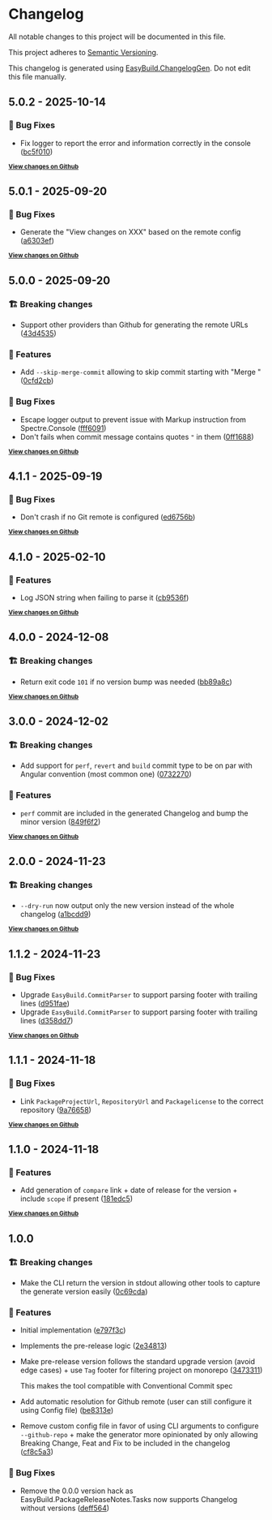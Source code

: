 # Changelog

All notable changes to this project will be documented in this file.

This project adheres to [Semantic Versioning](https://semver.org/spec/v2.0.0.html).

This changelog is generated using [EasyBuild.ChangelogGen](https://github.com/easybuild-org/EasyBuild.ChangelogGen). Do not edit this file manually.

<!-- EasyBuild: START -->
<!-- last_commit_released: bc5f010b1531b1e4ced3a07de56d199e73ec93ff -->
<!-- EasyBuild: END -->

## 5.0.2 - 2025-10-14

### 🐞 Bug Fixes

* Fix logger to report the error and information correctly in the console ([bc5f010](https://github.com/easybuild-org/EasyBuild.ChangelogGen/commit/bc5f010b1531b1e4ced3a07de56d199e73ec93ff))

<strong><small>[View changes on Github](https://github.com/easybuild-org/EasyBuild.ChangelogGen/compare/a6303efb065c243dbf89aa5b501e01c1e4be6437..bc5f010b1531b1e4ced3a07de56d199e73ec93ff)</small></strong>

## 5.0.1 - 2025-09-20

### 🐞 Bug Fixes

* Generate the "View changes on XXX" based on the remote config ([a6303ef](https://github.com/easybuild-org/EasyBuild.ChangelogGen/commit/a6303efb065c243dbf89aa5b501e01c1e4be6437))

<strong><small>[View changes on Github](https://github.com/easybuild-org/EasyBuild.ChangelogGen/compare/0ff16888e329e0d27d6bc4a78af6d1c00a886350..a6303efb065c243dbf89aa5b501e01c1e4be6437)</small></strong>

## 5.0.0 - 2025-09-20

### 🏗️ Breaking changes

* Support other providers than Github for generating the remote URLs ([43d4535](https://github.com/easybuild-org/EasyBuild.ChangelogGen/commit/43d4535bf6c1fba80f9e6a3484956ac3cb8b26a3))

### 🚀 Features

* Add `--skip-merge-commit` allowing to skip commit starting with "Merge " ([0cfd2cb](https://github.com/easybuild-org/EasyBuild.ChangelogGen/commit/0cfd2cbead888deff33a7ee839416992ebe9fecb))

### 🐞 Bug Fixes

* Escape logger output to prevent issue with Markup instruction from Spectre.Console ([fff6091](https://github.com/easybuild-org/EasyBuild.ChangelogGen/commit/fff6091d267d6d27b04b88ffe75ca5633dbbc978))
* Don't fails when commit message contains quotes `"` in them ([0ff1688](https://github.com/easybuild-org/EasyBuild.ChangelogGen/commit/0ff16888e329e0d27d6bc4a78af6d1c00a886350))

<strong><small>[View changes on Github](https://github.com/easybuild-org/EasyBuild.ChangelogGen/compare/ed6756bcd0aa2f4d1c624dbcb278006b617f5585..0ff16888e329e0d27d6bc4a78af6d1c00a886350)</small></strong>

## 4.1.1 - 2025-09-19

### 🐞 Bug Fixes

* Don't crash if no Git remote is configured ([ed6756b](https://github.com/easybuild-org/EasyBuild.ChangelogGen/commit/ed6756bcd0aa2f4d1c624dbcb278006b617f5585))

<strong><small>[View changes on Github](https://github.com/easybuild-org/EasyBuild.ChangelogGen/compare/94d7305e6f5d89e7b1331b967d4642a67c0d37fb..ed6756bcd0aa2f4d1c624dbcb278006b617f5585)</small></strong>

## 4.1.0 - 2025-02-10

### 🚀 Features

* Log JSON string when failing to parse it ([cb9536f](https://github.com/easybuild-org/EasyBuild.ChangelogGen/commit/cb9536f440d28664b783069ac86ade199ea53885))

<strong><small>[View changes on Github](https://github.com/easybuild-org/EasyBuild.ChangelogGen/compare/bb89a8cc6780595338c6e88514ca0011f6b142af..94d7305e6f5d89e7b1331b967d4642a67c0d37fb)</small></strong>

## 4.0.0 - 2024-12-08

### 🏗️ Breaking changes

* Return exit code `101` if no version bump was needed ([bb89a8c](https://github.com/easybuild-org/EasyBuild.ChangelogGen/commit/bb89a8cc6780595338c6e88514ca0011f6b142af))

<strong><small>[View changes on Github](https://github.com/easybuild-org/EasyBuild.ChangelogGen/compare/5e0fde2b8169e81a247ed2b99d562fb1b0be95f2..bb89a8cc6780595338c6e88514ca0011f6b142af)</small></strong>

## 3.0.0 - 2024-12-02

### 🏗️ Breaking changes

* Add support for `perf`, `revert` and `build` commit type to be on par with Angular convention (most common one) ([0732270](https://github.com/easybuild-org/EasyBuild.ChangelogGen/commit/07322707bdd9d77d40d63edca22c80ac00933863))

### 🚀 Features

* `perf` commit are included in the generated Changelog and bump the minor version ([849f6f2](https://github.com/easybuild-org/EasyBuild.ChangelogGen/commit/849f6f225fcf3676e30b8cc014d633885a50ba6f))

<strong><small>[View changes on Github](https://github.com/easybuild-org/EasyBuild.ChangelogGen/compare/a1bcdd9b87760bc746889681be33388b5e34c33e..5e0fde2b8169e81a247ed2b99d562fb1b0be95f2)</small></strong>

## 2.0.0 - 2024-11-23

### 🏗️ Breaking changes

* `--dry-run` now output only the new version instead of the whole changelog ([a1bcdd9](https://github.com/easybuild-org/EasyBuild.ChangelogGen/commit/a1bcdd9b87760bc746889681be33388b5e34c33e))

<strong><small>[View changes on Github](https://github.com/easybuild-org/EasyBuild.ChangelogGen/compare/d358dd739e2c0d9efa17491102a2fc80ef9494f1..a1bcdd9b87760bc746889681be33388b5e34c33e)</small></strong>

## 1.1.2 - 2024-11-23

### 🐞 Bug Fixes

* Upgrade `EasyBuild.CommitParser` to support parsing footer with trailing lines ([d951fae](https://github.com/easybuild-org/EasyBuild.ChangelogGen/commit/d951fae25d5563722ab063804cee2aa4e516f297))
* Upgrade `EasyBuild.CommitParser` to support parsing footer with trailing lines ([d358dd7](https://github.com/easybuild-org/EasyBuild.ChangelogGen/commit/d358dd739e2c0d9efa17491102a2fc80ef9494f1))

<strong><small>[View changes on Github](https://github.com/easybuild-org/EasyBuild.ChangelogGen/compare/9a766589b3166ec918c25e7e5db3b947e8be0300..d358dd739e2c0d9efa17491102a2fc80ef9494f1)</small></strong>

## 1.1.1 - 2024-11-18

### 🐞 Bug Fixes

* Link `PackageProjectUrl`, `RepositoryUrl` and `Packagelicense` to the correct repository ([9a76658](https://github.com/easybuild-org/EasyBuild.ChangelogGen/commit/9a766589b3166ec918c25e7e5db3b947e8be0300))

<strong><small>[View changes on Github](https://github.com/easybuild-org/EasyBuild.ChangelogGen/compare/181edc555c6cd39c10efbe7ed73443e3078f45d2..9a766589b3166ec918c25e7e5db3b947e8be0300)</small></strong>

## 1.1.0 - 2024-11-18

### 🚀 Features

* Add generation of `compare` link + date of release for the version + include `scope` if present ([181edc5](https://github.com/easybuild-org/EasyBuild.ChangelogGen/commit/181edc555c6cd39c10efbe7ed73443e3078f45d2))

<strong><small>[View changes on Github](https://github.com/easybuild-org/EasyBuild.ChangelogGen/compare/62c8d027fa9664603a7a06562dd33de2d5fdd55b..181edc555c6cd39c10efbe7ed73443e3078f45d2)</small></strong>

## 1.0.0

### 🏗️ Breaking changes

* Make the CLI return the version in stdout allowing other tools to capture the generate version easily ([0c69cda](https://github.com/easybuild-org/EasyBuild.ChangelogGen/commit/0c69cdabc0c852f93b35f7712403a7f38b6fe1b4))

### 🚀 Features

* Initial implementation ([e797f3c](https://github.com/easybuild-org/EasyBuild.ChangelogGen/commit/e797f3c08781a975a0dfc73776bdd0436ecc466f))
* Implements the pre-release logic ([2e34813](https://github.com/easybuild-org/EasyBuild.ChangelogGen/commit/2e34813ff488940a3beb18fcd82f2581ba2d1d78))
* Make pre-release version follows the standard upgrade version (avoid edge cases) + use `Tag` footer for filtering project on monorepo ([3473311](https://github.com/easybuild-org/EasyBuild.ChangelogGen/commit/3473311a89bcbe6d10dbd31c4748993a48c2b1d0))

    This makes the tool compatible with Conventional Commit spec
* Add automatic resolution for Github remote (user can still configure it using Config file) ([be8313e](https://github.com/easybuild-org/EasyBuild.ChangelogGen/commit/be8313e66ae095bd3d90d095340e6e0f44526a49))
* Remove custom config file in favor of using CLI arguments to configure `--github-repo` + make the generator more opinionated by only allowing Breaking Change, Feat and Fix to be included in the changelog ([cf8c5a3](https://github.com/easybuild-org/EasyBuild.ChangelogGen/commit/cf8c5a3620b279187441331cd0954ba5601a2e5e))

### 🐞 Bug Fixes

* Remove the 0.0.0 version hack as EasyBuild.PackageReleaseNotes.Tasks now supports Changelog without versions ([deff564](https://github.com/easybuild-org/EasyBuild.ChangelogGen/commit/deff564b16b08e2df6eced134475218fdece9ee7))
